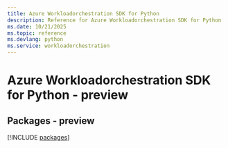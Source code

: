 ```yaml
---
title: Azure Workloadorchestration SDK for Python
description: Reference for Azure Workloadorchestration SDK for Python
ms.date: 10/21/2025
ms.topic: reference
ms.devlang: python
ms.service: workloadorchestration
---
```

# Azure Workloadorchestration SDK for Python - preview
## Packages - preview
[!INCLUDE [packages](workloadorchestration-index.md)]